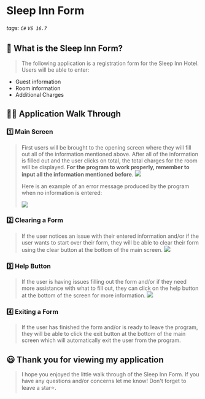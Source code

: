 # Sleep Inn Form

###### tags: `C#` `VS 16.7`


## 📝 What is the Sleep Inn Form?
> The following application is a registration form for the Sleep Inn Hotel. Users will be able to enter: 
-  Guest information 
-  Room information 
-  Additional Charges

## 👩‍🏫 Application Walk Through
### 1️⃣ Main Screen ###
> First users will be brought to the opening screen where they will fill out all of the information mentioned above. After all of the information is filled out and the user clicks on total, the total charges for the room will be displayed. **For the program to work properly, remember to input all the information mentioned before**.
> ![](https://i.imgur.com/0vTcy3n.png)
> 
> Here is an example of an error message produced by the program when no information is entered:
> 
> ![](https://i.imgur.com/SWlS2FC.png)

### 2️⃣ Clearing a Form ###
> If the user notices an issue with their entered information and/or if the user wants to start over their form, they will be able to clear their form using the clear button at the bottom of the main screen. 
![](https://i.imgur.com/qI7apoE.png)

### 3️⃣ Help Button ###
> If the user is having issues filling out the form and/or if they need more assistance with what to fill out, they can click on the help button at the bottom of the screen for more information.
![](https://i.imgur.com/GpMBrTs.png)

### 4️⃣ Exiting a Form ###
> If the user has finished the form and/or is ready to leave the program, they will be able to click the exit button at the bottom of the main screen which will automatically exit the user from the program.


## 😃 Thank you for viewing my application ##
> I hope you enjoyed the little walk through of the Sleep Inn Form. If you have any questions and/or concerns let me know! Don't forget to leave a star⭐️.
